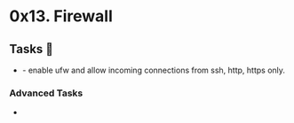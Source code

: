 # 0x13. Firewall

## Tasks :page_with_curl:

* [](./) - enable ufw and allow incoming connections from ssh, http, https only.

### Advanced Tasks
* [](./)
